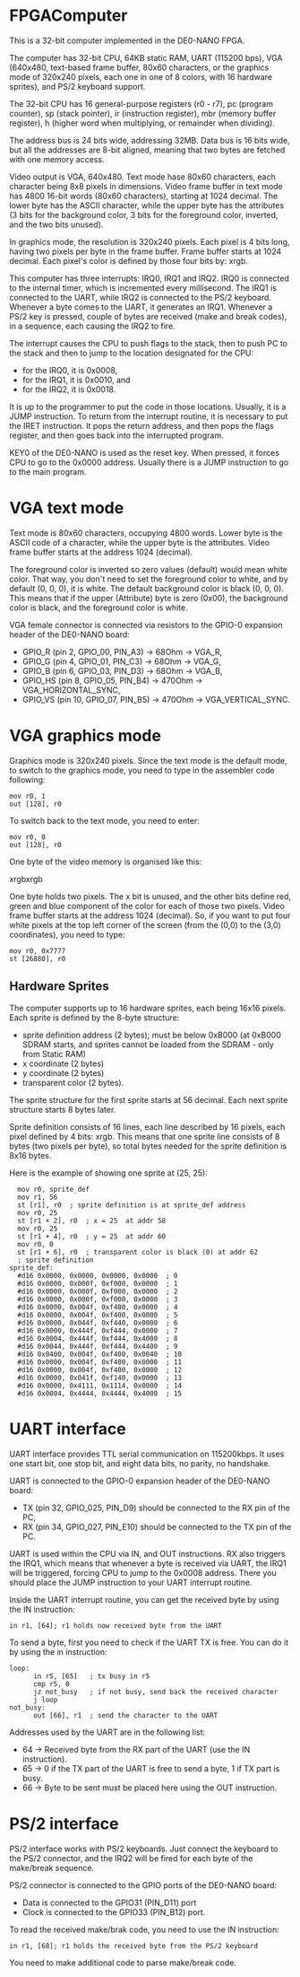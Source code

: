 # FPGAComputer
This is a 32-bit computer implemented in the DE0-NANO FPGA.

The computer has 32-bit CPU, 64KB static RAM, UART (115200 bps), VGA (640x480, text-based frame buffer, 80x60 characters, or the graphics mode of 320x240 pixels, each one in one of 8 colors, with 16 hardware sprites), and PS/2 keyboard support.

The 32-bit CPU has 16 general-purpose registers (r0 - r7), pc (program counter), sp (stack pointer), ir (instruction register), mbr (memory buffer register), h (higher word when multiplying, or remainder when dividing).

The address bus is 24 bits wide, addressing 32MB. Data bus is 16 bits wide, but all the addresses are 8-bit aligned, meaning that two bytes are fetched with one memory access.

Video output is VGA, 640x480. Text mode hase 80x60 characters, each character being 8x8  pixels in dimensions. Video frame buffer in text mode has 4800 16-bit words (80x60 characters), starting at 1024 decimal. The lower byte has the ASCII character, while the upper byte has the attributes (3 bits for the background color, 3 bits for the foreground color, inverted, and the two bits unused). 

In graphics mode, the resolution is 320x240 pixels. Each pixel is 4 bits long, having two pixels per byte in the frame buffer. Frame buffer starts at 1024 decimal. Each pixel's color is defined by those four bits by: xrgb.

This computer has three interrupts: IRQ0, IRQ1 and IRQ2. IRQ0 is connected to the internal timer, which is incremented every millisecond. The IRQ1 is connected to the UART, while IRQ2 is connected to the PS/2 keyboard. Whenever a byte comes to the UART, it generates an IRQ1. Whenever a PS/2 key is pressed, couple of bytes are received (make and break codes), in a sequence, each causing the IRQ2 to fire.

The interrupt causes the CPU to push flags to the stack, then to push PC to the stack and then to jump to the location designated for the CPU:
* for the IRQ0, it is 0x0008,
* for the IRQ1, it is 0x0010, and
* for the IRQ2, it is 0x0018.

It is up to the programmer to put the code in those locations. Usually, it is a JUMP instruction. To return from the interrupt routine, it is necessary to put the IRET instruction. It pops the return address, and then pops the flags register, and then goes back into the interrupted program.

KEY0 of the DE0-NANO is used as the reset key. When pressed, it forces CPU to go to the 0x0000 address. Usually there is a JUMP instruction to go to the main program.

# VGA text mode
Text mode is 80x60 characters, occupying 4800 words. Lower byte is the ASCII code of a character, while the upper byte is the attributes. Video frame buffer starts at the address 1024 (decimal).

The foreground color is inverted so zero values (default) would mean white color. That way, you don't need to set the foreground color to white, and by default (0, 0, 0), it is white. The default background color is black (0, 0, 0). This means that if the upper (Attribute) byte is zero (0x00), the background color is black, and the foreground color is white.

VGA female connector is connected via resistors to the GPIO-0 expansion header of the DE0-NANO board:

* GPIO_R (pin 2, GPIO_00, PIN_A3) -> 68Ohm -> VGA_R,
* GPIO_G (pin 4, GPIO_01, PIN_C3) -> 68Ohm -> VGA_G,
* GPIO_B (pin 6, GPIO_03, PIN_D3) -> 68Ohm -> VGA_B,
* GPIO_HS (pin 8, GPIO_05, PIN_B4) -> 470Ohm -> VGA_HORIZONTAL_SYNC,
* GPIO_VS (pin 10, GPIO_07, PIN_B5) -> 470Ohm -> VGA_VERTICAL_SYNC.

# VGA graphics mode
Graphics mode is 320x240 pixels. Since the text mode is the default mode, to switch to the graphics mode, you need to type in the assembler code following:

```
mov r0, 1
out [128], r0
```

To switch back to the text mode, you need to enter:

```
mov r0, 0
out [128], r0
```

One byte of the video memory is organised like this:

xrgbxrgb

One byte holds two pixels. The x bit is unused, and the other bits define red, green and blue component of the color for each of those two pixels. Video frame buffer starts at the address 1024 (decimal). So, if you want to put four white pixels at the top left corner of the screen (from the (0,0) to the (3,0) coordinates), you need to type:

```
mov r0, 0x7777
st [26880], r0
```

## Hardware Sprites
The computer supports up to 16 hardware sprites, each being 16x16 pixels. Each sprite is defined by the 8-byte structure:
* sprite definition address (2 bytes); must be below 0xB000 (at 0xB000 SDRAM starts, and sprites cannot be loaded from the SDRAM - only from Static RAM)
* x coordinate (2 bytes)
* y coordinate (2 bytes)
* transparent color (2 bytes).

The sprite structure for the first sprite starts at 56 decimal. Each next sprite structure starts 8 bytes later. 

Sprite definition consists of 16 lines, each line described by 16 pixels, each pixel defined by 4 bits: xrgb.
This means that one sprite line consists of 8 bytes (two pixels per byte), so total bytes needed for the sprite definition is 8x16 bytes.

Here is the example of showing one sprite at (25, 25):

```
  mov r0, sprite_def
  mov r1, 56
  st [r1], r0  ; sprite definition is at sprite_def address
  mov r0, 25
  st [r1 + 2], r0  ; x = 25  at addr 58
  mov r0, 25
  st [r1 + 4], r0  ; y = 25  at addr 60
  mov r0, 0
  st [r1 + 6], r0  ; transparent color is black (0) at addr 62
  ; sprite definition
sprite_def:
  #d16 0x0000, 0x0000, 0x0000, 0x0000  ; 0
  #d16 0x0000, 0x000f, 0xf000, 0x0000  ; 1
  #d16 0x0000, 0x000f, 0xf000, 0x0000  ; 2
  #d16 0x0000, 0x000f, 0xf000, 0x0000  ; 3
  #d16 0x0000, 0x004f, 0xf400, 0x0000  ; 4
  #d16 0x0000, 0x004f, 0xf400, 0x0000  ; 5
  #d16 0x0000, 0x044f, 0xf440, 0x0000  ; 6
  #d16 0x0000, 0x444f, 0xf444, 0x0000  ; 7
  #d16 0x0004, 0x444f, 0xf444, 0x4000  ; 8
  #d16 0x0044, 0x444f, 0xf444, 0x4400  ; 9
  #d16 0x0400, 0x004f, 0xf400, 0x0040  ; 10
  #d16 0x0000, 0x004f, 0xf400, 0x0000  ; 11
  #d16 0x0000, 0x004f, 0xf400, 0x0000  ; 12
  #d16 0x0000, 0x041f, 0xf140, 0x0000  ; 13
  #d16 0x0000, 0x4111, 0x1114, 0x0000  ; 14
  #d16 0x0004, 0x4444, 0x4444, 0x4000  ; 15
```

# UART interface

UART interface provides TTL serial communication on 115200kbps. It uses one start bit, one stop bit, and eight data bits, no parity, no handshake.

UART is connected to the GPIO-0 expansion header of the DE0-NANO board:

* TX (pin 32, GPIO_025, PIN_D9) should be connected to the RX pin of the PC,
* RX (pin 34, GPIO_027, PIN_E10) should be connected to the TX pin of the PC.

UART is used within the CPU via IN, and OUT instructions. RX also triggers the IRQ1, which means that whenever a byte is received via UART, the IRQ1 will be triggered, forcing CPU to jump to the 0x0008 address. There you should place the JUMP instruction to your UART interrupt routine.

Inside the UART interrupt routine, you can get the received byte by using the IN instruction:

```
in r1, [64]; r1 holds now received byte from the UART
```

To send a byte, first you need to check if the UART TX is free. You can do it by using the in instruction:

```
loop:
      in r5, [65]   ; tx busy in r5
      cmp r5, 0    
      jz not_busy   ; if not busy, send back the received character
      j loop
not_busy:
      out [66], r1  ; send the character to the UART
```

Addresses used by the UART are in the following list:
* 64 -> Received byte from the RX part of the UART (use the IN instruction).
* 65 -> 0 if the TX part of the UART is free to send a byte, 1 if TX part is busy.
* 66 -> Byte to be sent must be placed here using the OUT instruction.

# PS/2 interface

PS/2 interface works with PS/2 keyboards. Just connect the keyboard to the PS/2 connector, and the IRQ2 will be fired for each byte of the make/break sequence. 

PS/2 connector is connected to the GPIO ports of the DE0-NANO board:
* Data is connected to the GPIO31 (PIN_D11) port
* Clock is connected to the GPIO33 (PIN_B12) port.

To read the received make/brak code, you need to use the IN instruction:

```
in r1, [68]; r1 holds the received byte from the PS/2 keyboard
```
You need to make additional code to parse make/break code. 

